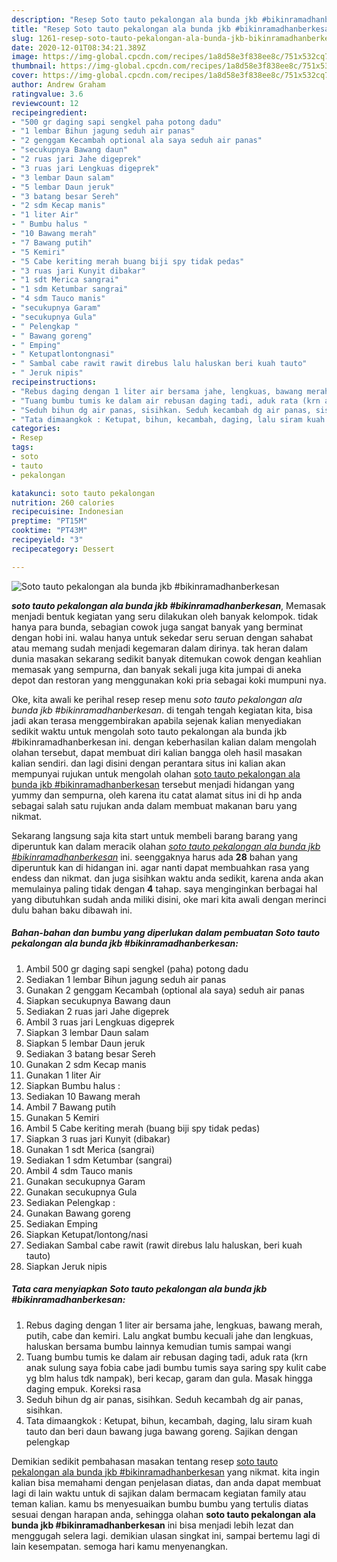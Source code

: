 ```yaml
---
description: "Resep Soto tauto pekalongan ala bunda jkb #bikinramadhanberkesan Lezat"
title: "Resep Soto tauto pekalongan ala bunda jkb #bikinramadhanberkesan Lezat"
slug: 1261-resep-soto-tauto-pekalongan-ala-bunda-jkb-bikinramadhanberkesan-lezat
date: 2020-12-01T08:34:21.389Z
image: https://img-global.cpcdn.com/recipes/1a8d58e3f838ee8c/751x532cq70/soto-tauto-pekalongan-ala-bunda-jkb-bikinramadhanberkesan-foto-resep-utama.jpg
thumbnail: https://img-global.cpcdn.com/recipes/1a8d58e3f838ee8c/751x532cq70/soto-tauto-pekalongan-ala-bunda-jkb-bikinramadhanberkesan-foto-resep-utama.jpg
cover: https://img-global.cpcdn.com/recipes/1a8d58e3f838ee8c/751x532cq70/soto-tauto-pekalongan-ala-bunda-jkb-bikinramadhanberkesan-foto-resep-utama.jpg
author: Andrew Graham
ratingvalue: 3.6
reviewcount: 12
recipeingredient:
- "500 gr daging sapi sengkel paha potong dadu"
- "1 lembar Bihun jagung seduh air panas"
- "2 genggam Kecambah optional ala saya seduh air panas"
- "secukupnya Bawang daun"
- "2 ruas jari Jahe digeprek"
- "3 ruas jari Lengkuas digeprek"
- "3 lembar Daun salam"
- "5 lembar Daun jeruk"
- "3 batang besar Sereh"
- "2 sdm Kecap manis"
- "1 liter Air"
- " Bumbu halus "
- "10 Bawang merah"
- "7 Bawang putih"
- "5 Kemiri"
- "5 Cabe keriting merah buang biji spy tidak pedas"
- "3 ruas jari Kunyit dibakar"
- "1 sdt Merica sangrai"
- "1 sdm Ketumbar sangrai"
- "4 sdm Tauco manis"
- "secukupnya Garam"
- "secukupnya Gula"
- " Pelengkap "
- " Bawang goreng"
- " Emping"
- " Ketupatlontongnasi"
- " Sambal cabe rawit rawit direbus lalu haluskan beri kuah tauto"
- " Jeruk nipis"
recipeinstructions:
- "Rebus daging dengan 1 liter air bersama jahe, lengkuas, bawang merah, putih, cabe dan kemiri. Lalu angkat bumbu kecuali jahe dan lengkuas, haluskan bersama bumbu lainnya kemudian tumis sampai wangi"
- "Tuang bumbu tumis ke dalam air rebusan daging tadi, aduk rata (krn anak sulung saya fobia cabe jadi bumbu tumis saya saring spy kulit cabe yg blm halus tdk nampak), beri kecap, garam dan gula. Masak hingga daging empuk. Koreksi rasa"
- "Seduh bihun dg air panas, sisihkan. Seduh kecambah dg air panas, sisihkan."
- "Tata dimaangkok : Ketupat, bihun, kecambah, daging, lalu siram kuah tauto dan beri daun bawang juga bawang goreng. Sajikan dengan pelengkap"
categories:
- Resep
tags:
- soto
- tauto
- pekalongan

katakunci: soto tauto pekalongan 
nutrition: 260 calories
recipecuisine: Indonesian
preptime: "PT15M"
cooktime: "PT43M"
recipeyield: "3"
recipecategory: Dessert

---
```



![Soto tauto pekalongan ala bunda jkb #bikinramadhanberkesan](https://img-global.cpcdn.com/recipes/1a8d58e3f838ee8c/751x532cq70/soto-tauto-pekalongan-ala-bunda-jkb-bikinramadhanberkesan-foto-resep-utama.jpg)

<b><i>soto tauto pekalongan ala bunda jkb #bikinramadhanberkesan</i></b>, Memasak menjadi bentuk kegiatan yang seru dilakukan oleh banyak kelompok. tidak hanya para bunda, sebagian cowok juga sangat banyak yang berminat dengan hobi ini. walau hanya untuk sekedar seru seruan dengan sahabat atau memang sudah menjadi kegemaran dalam dirinya. tak heran dalam dunia masakan sekarang sedikit banyak ditemukan cowok dengan keahlian memasak yang sempurna, dan banyak sekali juga kita jumpai di aneka depot dan restoran yang menggunakan koki pria sebagai koki mumpuni nya.



Oke, kita awali ke perihal resep resep menu <i>soto tauto pekalongan ala bunda jkb #bikinramadhanberkesan</i>. di tengah tengah kegiatan kita, bisa jadi akan terasa menggembirakan apabila sejenak kalian menyediakan sedikit waktu untuk mengolah soto tauto pekalongan ala bunda jkb #bikinramadhanberkesan ini. dengan keberhasilan kalian dalam mengolah olahan tersebut, dapat membuat diri kalian bangga oleh hasil masakan kalian sendiri. dan lagi disini dengan perantara situs ini kalian akan mempunyai rujukan untuk mengolah olahan <u>soto tauto pekalongan ala bunda jkb #bikinramadhanberkesan</u> tersebut menjadi hidangan yang yummy dan sempurna, oleh karena itu catat alamat situs ini di hp anda sebagai salah satu rujukan anda dalam membuat makanan baru yang nikmat.


Sekarang langsung saja kita start untuk membeli barang barang yang diperuntuk kan dalam meracik olahan <u><i>soto tauto pekalongan ala bunda jkb #bikinramadhanberkesan</i></u> ini. seenggaknya harus ada <b>28</b> bahan yang diperuntuk kan di hidangan ini. agar nanti dapat membuahkan rasa yang endess dan nikmat. dan juga sisihkan waktu anda sedikit, karena anda akan memulainya paling tidak dengan <b>4</b> tahap. saya menginginkan berbagai hal yang dibutuhkan sudah anda miliki disini, oke mari kita awali dengan merinci dulu bahan baku dibawah ini.

<!--inarticleads1-->

##### Bahan-bahan dan bumbu yang diperlukan dalam pembuatan Soto tauto pekalongan ala bunda jkb #bikinramadhanberkesan:

1. Ambil 500 gr daging sapi sengkel (paha) potong dadu
1. Sediakan 1 lembar Bihun jagung seduh air panas
1. Gunakan 2 genggam Kecambah (optional ala saya) seduh air panas
1. Siapkan secukupnya Bawang daun
1. Sediakan 2 ruas jari Jahe digeprek
1. Ambil 3 ruas jari Lengkuas digeprek
1. Siapkan 3 lembar Daun salam
1. Siapkan 5 lembar Daun jeruk
1. Sediakan 3 batang besar Sereh
1. Gunakan 2 sdm Kecap manis
1. Gunakan 1 liter Air
1. Siapkan  Bumbu halus :
1. Sediakan 10 Bawang merah
1. Ambil 7 Bawang putih
1. Gunakan 5 Kemiri
1. Ambil 5 Cabe keriting merah (buang biji spy tidak pedas)
1. Siapkan 3 ruas jari Kunyit (dibakar)
1. Gunakan 1 sdt Merica (sangrai)
1. Sediakan 1 sdm Ketumbar (sangrai)
1. Ambil 4 sdm Tauco manis
1. Gunakan secukupnya Garam
1. Gunakan secukupnya Gula
1. Sediakan  Pelengkap :
1. Gunakan  Bawang goreng
1. Sediakan  Emping
1. Siapkan  Ketupat/lontong/nasi
1. Sediakan  Sambal cabe rawit (rawit direbus lalu haluskan, beri kuah tauto)
1. Siapkan  Jeruk nipis




<!--inarticleads2-->

##### Tata cara menyiapkan Soto tauto pekalongan ala bunda jkb #bikinramadhanberkesan:

1. Rebus daging dengan 1 liter air bersama jahe, lengkuas, bawang merah, putih, cabe dan kemiri. Lalu angkat bumbu kecuali jahe dan lengkuas, haluskan bersama bumbu lainnya kemudian tumis sampai wangi
1. Tuang bumbu tumis ke dalam air rebusan daging tadi, aduk rata (krn anak sulung saya fobia cabe jadi bumbu tumis saya saring spy kulit cabe yg blm halus tdk nampak), beri kecap, garam dan gula. Masak hingga daging empuk. Koreksi rasa
1. Seduh bihun dg air panas, sisihkan. Seduh kecambah dg air panas, sisihkan.
1. Tata dimaangkok : Ketupat, bihun, kecambah, daging, lalu siram kuah tauto dan beri daun bawang juga bawang goreng. Sajikan dengan pelengkap




Demikian sedikit pembahasan masakan tentang resep <u>soto tauto pekalongan ala bunda jkb #bikinramadhanberkesan</u> yang nikmat. kita ingin kalian bisa memahami dengan penjelasan diatas, dan anda dapat membuat lagi di lain waktu untuk di sajikan dalam bermacam kegiatan family atau teman kalian. kamu bs menyesuaikan bumbu bumbu yang tertulis diatas sesuai dengan harapan anda, sehingga olahan <b>soto tauto pekalongan ala bunda jkb #bikinramadhanberkesan</b> ini bisa menjadi lebih lezat dan menggugah selera lagi. demikian ulasan singkat ini, sampai bertemu lagi di lain kesempatan. semoga hari kamu menyenangkan.
